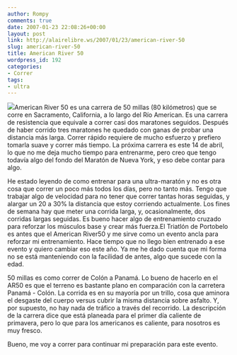 ```yaml
---
author: Rompy
comments: true
date: 2007-01-23 22:08:26+00:00
layout: post
link: http://alairelibre.ws/2007/01/23/american-river-50
slug: american-river-50
title: American River 50
wordpress_id: 192
categories:
- Correr
tags:
- ultra
---
```


[![](http://alairelibre.ws/wp-content/uploads/2007/01/AR50_logo.jpg)](http://alairelibre.ws/wp-content/uploads/2007/01/AR50_logo.jpg)American River 50 es una carrera de 50 millas (80 kilómetros) que se corre en Sacramento, California, a lo largo del Río American. Es una carrera de resistencia que equivale a correr casi dos maratones seguidos. Después de haber corrido tres maratones he quedado con ganas de probar una distancia más larga. Correr rápido requiere de mucho esfuerzo y prefiero tomarla suave y correr más tiempo. La próxima carrera es este 14 de abril, lo que no me deja mucho tiempo para entrenarme, pero creo que tengo todavía algo del fondo del Maratón de Nueva York, y eso debe contar para algo.




He estado leyendo de como entrenar para una ultra-maratón y no es otra cosa que correr un poco más todos los días, pero no tanto más. Tengo que trabajar algo de velocidad para no tener que correr tantas horas seguidas, y alargar un 20 a 30% la distancia que estoy corriendo actualmente. Los fines de semana hay que meter una corrida larga, y, ocasionalmente, dos corridas largas seguidas. Es bueno hacer algo de entrenamiento cruzado para reforzar los músculos base y crear más fuerza.<!-- more -->El Triatlón de Portobelo es antes que el American River50 y me sirve como un evento ancla para reforzar mi entrenamiento. Hace tiempo que no llego bien entrenado a ese evento y quiero cambiar eso este año. Ya me he dado cuenta que mi forma no se está manteniendo con la facilidad de antes, algo que sucede con la edad.




50 millas es como correr de Colón a Panamá. Lo bueno de hacerlo en el AR50 es que el terreno es bastante plano en comparación con la carretera Panamá - Colón. La corrida es en su mayoría por un trillo, cosa que aminora el desgaste del cuerpo versus cubrir la misma distancia sobre asfalto. Y, por supuesto, no hay nada de tráfico a través del recorrido. La descripción de la carrera dice que está planeada para el primer día caliente de primavera, pero lo que para los americanos es caliente, para nosotros es muy fresco.




Bueno, me voy a correr para continuar mi preparación para este evento.
